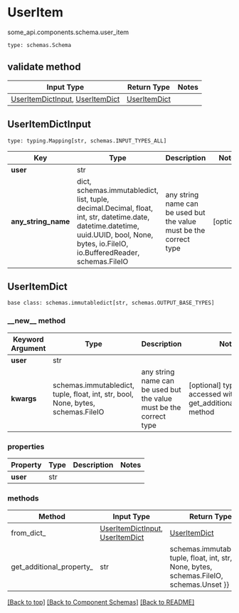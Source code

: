 # UserItem
some_api.components.schema.user_item
```
type: schemas.Schema
```

## validate method
Input Type | Return Type | Notes
------------ | ------------- | -------------
[UserItemDictInput](#useritemdictinput), [UserItemDict](#useritemdict) | [UserItemDict](#useritemdict) |

## UserItemDictInput
```
type: typing.Mapping[str, schemas.INPUT_TYPES_ALL]
```
Key | Type |  Description | Notes
------------ | ------------- | ------------- | -------------
**user** | str |  |
**any_string_name** | dict, schemas.immutabledict, list, tuple, decimal.Decimal, float, int, str, datetime.date, datetime.datetime, uuid.UUID, bool, None, bytes, io.FileIO, io.BufferedReader, schemas.FileIO | any string name can be used but the value must be the correct type | [optional]

## UserItemDict
```
base class: schemas.immutabledict[str, schemas.OUTPUT_BASE_TYPES]
```
### &lowbar;&lowbar;new&lowbar;&lowbar; method
Keyword Argument | Type | Description | Notes
---------------- | ---- | ----------- | -----
**user** | str |  |
**kwargs** | schemas.immutabledict, tuple, float, int, str, bool, None, bytes, schemas.FileIO | any string name can be used but the value must be the correct type | [optional] typed value is accessed with the get_additional_property_ method

### properties
Property | Type | Description | Notes
-------- | ---- | ----------- | -----
**user** | str |  |

### methods
Method | Input Type | Return Type | Notes
------ | ---------- | ----------- | ------
from_dict_ | [UserItemDictInput](#useritemdictinput), [UserItemDict](#useritemdict) | [UserItemDict](#useritemdict) | a constructor
get_additional_property_ | str | schemas.immutabledict, tuple, float, int, str, bool, None, bytes, schemas.FileIO, schemas.Unset }} | provides type safety for additional properties

[[Back to top]](#top) [[Back to Component Schemas]](../../../README.md#Component-Schemas) [[Back to README]](../../../README.md)
